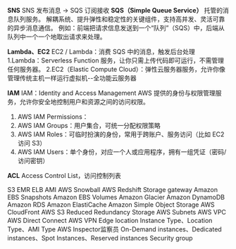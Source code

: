 **SNS** 
SNS 发布消息 → SQS 订阅接收
**SQS（Simple Queue Service）** 
托管的消息队列服务。
解耦系统、提升弹性和稳定性的关键组件，支持高并发、灵活可靠的异步消息通信。
例如：前端把请求信息发送到一个“队列”（SQS）中，后端从队列中一个一个地取出请求来处理。

**Lambda、EC2** 
EC2 / Lambda：消费 SQS 中的消息，触发后台处理
1.Lambda：Serverless Function 服务，让你只需上传代码即可运行，不需管理任何服务器。
2.EC2（Elastic Compute Cloud）：弹性云服务器服务，允许你像管理传统主机一样运行虚拟机--全功能云服务器

**IAM** 
IAM：Identity and Access Management AWS 提供的身份与权限管理服务，允许你安全地控制用户和资源之间的访问权限。
1. AWS IAM Permissions：
2. AWS IAM Groups：用户集合，可统一分配权限策略
3. AWS IAM Roles：可临时扮演的身份，常用于跨账户、服务访问（比如 EC2 访问 S3）
4. AWS IAM Users：单个身份，对应一个人或应用程序，拥有一组凭证（密码/访问密钥）

**ACL** 
Access Control List，访问控制列表

S3
EMR
ELB
AMI
AWS Snowball
AWS Redshift
Storage gateway
Amazon EBS Snapshots
Amazon EBS Volumes
Amazon Glacier
Amazon DynamoDB
Amazon RDS
Amazon ElastiCache
Amazon Simple Object Storage
AWS CloudFront
AWS S3 Reduced Redundancy Storage
AWS Subnets
AWS VPC
AWS Direct Connect
AWS VPN
Edge location
Instance Type、Location Type、AMI Type
AWS Inspector监察员
On-Demand instances、Dedicated instances、Spot Instances、Reserved instances
Security group




